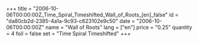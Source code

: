 +++
title = "2006-10-06T00:00:00Z_Time_Spiral_Timeshifted_Wall_of_Roots_[en]_false"
id = "da80cb2d-2385-4a1a-9c93-c623102e9c50"
date = "2006-10-06T00:00:00Z"
name = "Wall of Roots"
lang = ["en"]
price = "0.25"
quantity = 4
foil = false
set = "Time Spiral Timeshifted"
+++
